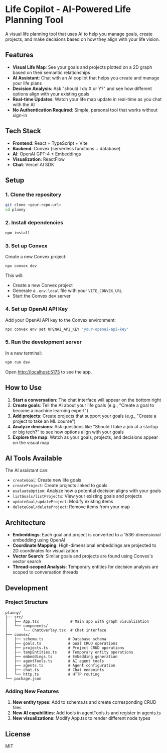 # Life Copilot - AI-Powered Life Planning Tool

A visual life planning tool that uses AI to help you manage goals, create projects, and make decisions based on how they align with your life vision.

## Features

- **Visual Life Map**: See your goals and projects plotted on a 2D graph based on their semantic relationships
- **AI Assistant**: Chat with an AI copilot that helps you create and manage your life plans
- **Decision Analysis**: Ask "should I do X or Y?" and see how different options align with your existing goals
- **Real-time Updates**: Watch your life map update in real-time as you chat with the AI
- **No Authentication Required**: Simple, personal tool that works without sign-in

## Tech Stack

- **Frontend**: React + TypeScript + Vite
- **Backend**: Convex (serverless functions + database)
- **AI**: OpenAI GPT-4 + Embeddings
- **Visualization**: ReactFlow
- **Chat**: Vercel AI SDK

## Setup

### 1. Clone the repository

```bash
git clone <your-repo-url>
cd planny
```

### 2. Install dependencies

```bash
npm install
```

### 3. Set up Convex

Create a new Convex project:

```bash
npx convex dev
```

This will:
- Create a new Convex project
- Generate a `.env.local` file with your `VITE_CONVEX_URL`
- Start the Convex dev server

### 4. Set up OpenAI API Key

Add your OpenAI API key to the Convex environment:

```bash
npx convex env set OPENAI_API_KEY "your-openai-api-key"
```

### 5. Run the development server

In a new terminal:

```bash
npm run dev
```

Open [http://localhost:5173](http://localhost:5173) to see the app.

## How to Use

1. **Start a conversation**: The chat interface will appear on the bottom right
2. **Create goals**: Tell the AI about your life goals (e.g., "Create a goal to become a machine learning expert")
3. **Add projects**: Create projects that support your goals (e.g., "Create a project to take an ML course")
4. **Analyze decisions**: Ask questions like "Should I take a job at a startup or big tech?" to see how options align with your goals
5. **Explore the map**: Watch as your goals, projects, and decisions appear on the visual map

## AI Tools Available

The AI assistant can:
- `createGoal`: Create new life goals
- `createProject`: Create projects linked to goals
- `evaluateOption`: Analyze how a potential decision aligns with your goals
- `listGoals/listProjects`: View your existing goals and projects
- `updateGoal/updateProject`: Modify existing items
- `deleteGoal/deleteProject`: Remove items from your map

## Architecture

- **Embeddings**: Each goal and project is converted to a 1536-dimensional embedding using OpenAI
- **Coordinate Mapping**: High-dimensional embeddings are projected to 2D coordinates for visualization
- **Vector Search**: Similar goals and projects are found using Convex's vector search
- **Thread-scoped Analysis**: Temporary entities for decision analysis are scoped to conversation threads

## Development

### Project Structure

```
planny/
├── src/
│   ├── App.tsx              # Main app with graph visualization
│   └── components/
│       └── ChatOverlay.tsx  # Chat interface
├── convex/
│   ├── schema.ts           # Database schema
│   ├── goals.ts            # Goal CRUD operations
│   ├── projects.ts         # Project CRUD operations
│   ├── tempEntities.ts     # Temporary entity operations
│   ├── embeddings.ts       # Embedding generation
│   ├── agentTools.ts       # AI agent tools
│   ├── agents.ts           # Agent configuration
│   ├── chat.ts             # Chat endpoints
│   └── http.ts             # HTTP routing
└── package.json
```

### Adding New Features

1. **New entity types**: Add to schema.ts and create corresponding CRUD files
2. **New AI capabilities**: Add tools in agentTools.ts and register in agents.ts
3. **New visualizations**: Modify App.tsx to render different node types

## License

MIT
